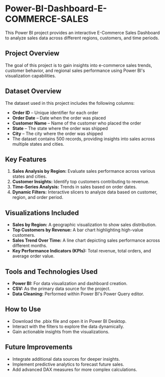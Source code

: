 # Power-BI-Dashboard-E-COMMERCE-SALES

This Power BI project provides an interactive E-Commerce Sales Dashboard to analyze sales data across different regions, customers, and time periods.

## Project Overview
The goal of this project is to gain insights into e-commerce sales trends, customer behavior, and regional sales performance using Power BI's visualization capabilities.

## Dataset Overview
The dataset used in this project includes the following columns:

- **Order ID** – Unique identifier for each order
- **Order Date** – Date when the order was placed
- **Customer Name** – Name of the customer who placed the order
- **State** – The state where the order was shipped
- **City** – The city where the order was shipped
- The dataset contains 500 records, providing insights into sales across multiple states and cities.

## Key Features
1. **Sales Analysis by Region:** Evaluate sales performance across various states and cities.
2. **Customer Insights:** Identify top customers contributing to revenue.
3. **Time-Series Analysis:** Trends in sales based on order dates.
4. **Dynamic Filters:** Interactive slicers to analyze data based on customer, region, and order period.
   
## Visualizations Included
- **Sales by Region:** A geographic visualization to show sales distribution.
- **Top Customers by Revenue:** A bar chart highlighting high-value customers.
- **Sales Trend Over Time:** A line chart depicting sales performance across different months.
- **Key Performance Indicators (KPIs):** Total revenue, total orders, and average order value.

## Tools and Technologies Used
- **Power BI:** For data visualization and dashboard creation.
- **CSV:** As the primary data source for the project.
- **Data Cleaning:** Performed within Power BI's Power Query editor.

## How to Use
- Download the .pbix file and open it in Power BI Desktop.
- Interact with the filters to explore the data dynamically.
- Gain actionable insights from the visualizations.

## Future Improvements
- Integrate additional data sources for deeper insights.
- Implement predictive analytics to forecast future sales.
- Add advanced DAX measures for more complex calculations.
